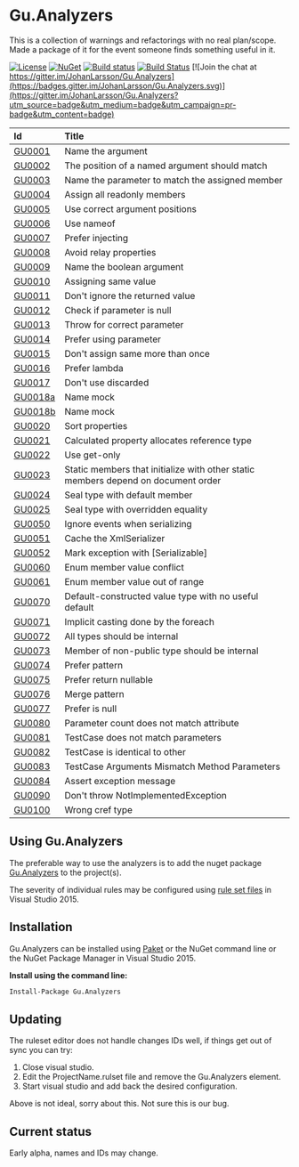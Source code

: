 # Gu.Analyzers

This is a collection of warnings and refactorings with no real plan/scope. Made a package of it for the event someone finds something useful in it.

[![License](https://img.shields.io/badge/license-MIT-blue.svg)](LICENSE)
[![NuGet](https://img.shields.io/nuget/v/Gu.Analyzers.svg)](https://www.nuget.org/packages/Gu.Analyzers/)
[![Build status](https://ci.appveyor.com/api/projects/status/nplt8lc7rhmgdi17/branch/master?svg=true)](https://ci.appveyor.com/project/JohanLarsson/gu-analyzers-qh7oa/branch/master)
[![Build Status](https://dev.azure.com/guorg/Gu.Analyzers/_apis/build/status/GuOrg.Gu.Analyzers?branchName=master)](https://dev.azure.com/guorg/Gu.Analyzers/_build/latest?definitionId=1&branchName=master)
[![Join the chat at https://gitter.im/JohanLarsson/Gu.Analyzers](https://badges.gitter.im/JohanLarsson/Gu.Analyzers.svg)](https://gitter.im/JohanLarsson/Gu.Analyzers?utm_source=badge&utm_medium=badge&utm_campaign=pr-badge&utm_content=badge)

| Id       | Title
| :--      | :--
| [GU0001](https://github.com/GuOrg/Gu.Analyzers/blob/master/documentation/GU0001.md)| Name the argument
| [GU0002](https://github.com/GuOrg/Gu.Analyzers/blob/master/documentation/GU0002.md)| The position of a named argument should match
| [GU0003](https://github.com/GuOrg/Gu.Analyzers/blob/master/documentation/GU0003.md)| Name the parameter to match the assigned member
| [GU0004](https://github.com/GuOrg/Gu.Analyzers/blob/master/documentation/GU0004.md)| Assign all readonly members
| [GU0005](https://github.com/GuOrg/Gu.Analyzers/blob/master/documentation/GU0005.md)| Use correct argument positions
| [GU0006](https://github.com/GuOrg/Gu.Analyzers/blob/master/documentation/GU0006.md)| Use nameof
| [GU0007](https://github.com/GuOrg/Gu.Analyzers/blob/master/documentation/GU0007.md)| Prefer injecting
| [GU0008](https://github.com/GuOrg/Gu.Analyzers/blob/master/documentation/GU0008.md)| Avoid relay properties
| [GU0009](https://github.com/GuOrg/Gu.Analyzers/blob/master/documentation/GU0009.md)| Name the boolean argument
| [GU0010](https://github.com/GuOrg/Gu.Analyzers/blob/master/documentation/GU0010.md)| Assigning same value
| [GU0011](https://github.com/GuOrg/Gu.Analyzers/blob/master/documentation/GU0011.md)| Don't ignore the returned value
| [GU0012](https://github.com/GuOrg/Gu.Analyzers/blob/master/documentation/GU0012.md)| Check if parameter is null
| [GU0013](https://github.com/GuOrg/Gu.Analyzers/blob/master/documentation/GU0013.md)| Throw for correct parameter
| [GU0014](https://github.com/GuOrg/Gu.Analyzers/blob/master/documentation/GU0014.md)| Prefer using parameter
| [GU0015](https://github.com/GuOrg/Gu.Analyzers/blob/master/documentation/GU0015.md)| Don't assign same more than once
| [GU0016](https://github.com/GuOrg/Gu.Analyzers/blob/master/documentation/GU0016.md)| Prefer lambda
| [GU0017](https://github.com/GuOrg/Gu.Analyzers/blob/master/documentation/GU0017.md)| Don't use discarded
| [GU0018a](https://github.com/GuOrg/Gu.Analyzers/blob/master/documentation/GU0018a.md)| Name mock
| [GU0018b](https://github.com/GuOrg/Gu.Analyzers/blob/master/documentation/GU0018b.md)| Name mock
| [GU0020](https://github.com/GuOrg/Gu.Analyzers/blob/master/documentation/GU0020.md)| Sort properties
| [GU0021](https://github.com/GuOrg/Gu.Analyzers/blob/master/documentation/GU0021.md)| Calculated property allocates reference type
| [GU0022](https://github.com/GuOrg/Gu.Analyzers/blob/master/documentation/GU0022.md)| Use get-only
| [GU0023](https://github.com/GuOrg/Gu.Analyzers/blob/master/documentation/GU0023.md)| Static members that initialize with other static members depend on document order
| [GU0024](https://github.com/GuOrg/Gu.Analyzers/blob/master/documentation/GU0024.md)| Seal type with default member
| [GU0025](https://github.com/GuOrg/Gu.Analyzers/blob/master/documentation/GU0025.md)| Seal type with overridden equality
| [GU0050](https://github.com/GuOrg/Gu.Analyzers/blob/master/documentation/GU0050.md)| Ignore events when serializing
| [GU0051](https://github.com/GuOrg/Gu.Analyzers/blob/master/documentation/GU0051.md)| Cache the XmlSerializer
| [GU0052](https://github.com/GuOrg/Gu.Analyzers/blob/master/documentation/GU0052.md)| Mark exception with [Serializable]
| [GU0060](https://github.com/GuOrg/Gu.Analyzers/blob/master/documentation/GU0060.md)| Enum member value conflict
| [GU0061](https://github.com/GuOrg/Gu.Analyzers/blob/master/documentation/GU0061.md)| Enum member value out of range
| [GU0070](https://github.com/GuOrg/Gu.Analyzers/blob/master/documentation/GU0070.md)| Default-constructed value type with no useful default
| [GU0071](https://github.com/GuOrg/Gu.Analyzers/blob/master/documentation/GU0071.md)| Implicit casting done by the foreach
| [GU0072](https://github.com/GuOrg/Gu.Analyzers/blob/master/documentation/GU0072.md)| All types should be internal
| [GU0073](https://github.com/GuOrg/Gu.Analyzers/blob/master/documentation/GU0073.md)| Member of non-public type should be internal
| [GU0074](https://github.com/GuOrg/Gu.Analyzers/blob/master/documentation/GU0074.md)| Prefer pattern
| [GU0075](https://github.com/GuOrg/Gu.Analyzers/blob/master/documentation/GU0075.md)| Prefer return nullable
| [GU0076](https://github.com/GuOrg/Gu.Analyzers/blob/master/documentation/GU0076.md)| Merge pattern
| [GU0077](https://github.com/GuOrg/Gu.Analyzers/blob/master/documentation/GU0077.md)| Prefer is null
| [GU0080](https://github.com/GuOrg/Gu.Analyzers/blob/master/documentation/GU0080.md)| Parameter count does not match attribute
| [GU0081](https://github.com/GuOrg/Gu.Analyzers/blob/master/documentation/GU0081.md)| TestCase does not match parameters
| [GU0082](https://github.com/GuOrg/Gu.Analyzers/blob/master/documentation/GU0082.md)| TestCase is identical to other
| [GU0083](https://github.com/GuOrg/Gu.Analyzers/blob/master/documentation/GU0083.md)| TestCase Arguments Mismatch Method Parameters
| [GU0084](https://github.com/GuOrg/Gu.Analyzers/blob/master/documentation/GU0084.md)| Assert exception message
| [GU0090](https://github.com/GuOrg/Gu.Analyzers/blob/master/documentation/GU0090.md)| Don't throw NotImplementedException
| [GU0100](https://github.com/GuOrg/Gu.Analyzers/blob/master/documentation/GU0100.md)| Wrong cref type

## Using Gu.Analyzers

The preferable way to use the analyzers is to add the nuget package [Gu.Analyzers](https://www.nuget.org/packages/Gu.Analyzers/)
to the project(s).

The severity of individual rules may be configured using [rule set files](https://msdn.microsoft.com/en-us/library/dd264996.aspx)
in Visual Studio 2015.

## Installation

Gu.Analyzers can be installed using [Paket](https://fsprojects.github.io/Paket/) or the NuGet command line or the NuGet Package Manager in Visual Studio 2015.


**Install using the command line:**
```bash
Install-Package Gu.Analyzers
```

## Updating

The ruleset editor does not handle changes IDs well, if things get out of sync you can try:

1) Close visual studio.
2) Edit the ProjectName.rulset file and remove the Gu.Analyzers element.
3) Start visual studio and add back the desired configuration.

Above is not ideal, sorry about this. Not sure this is our bug.


## Current status

Early alpha, names and IDs may change.
